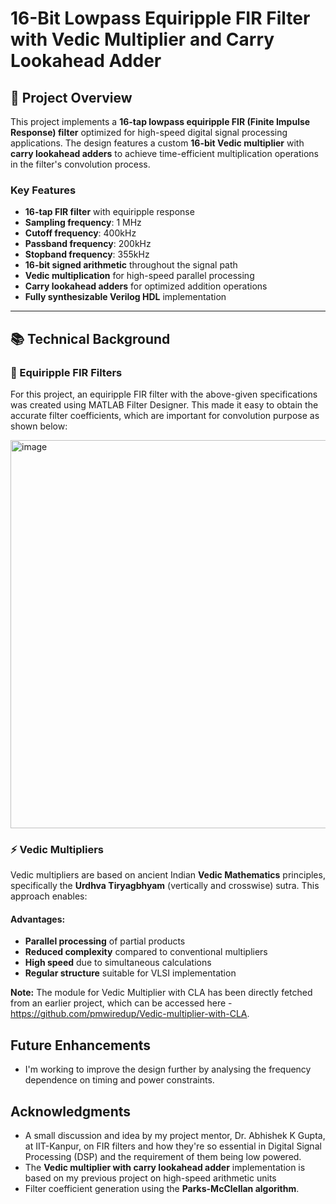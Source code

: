 # 16-Bit Lowpass Equiripple FIR Filter with Vedic Multiplier and Carry Lookahead Adder

## 🎯 Project Overview

This project implements a **16-tap lowpass equiripple FIR (Finite Impulse Response) filter** optimized for high-speed digital signal processing applications. The design features a custom **16-bit Vedic multiplier** with **carry lookahead adders** to achieve time-efficient multiplication operations in the filter's convolution process.

### Key Features
- **16-tap FIR filter** with equiripple response
- **Sampling frequency**: 1 MHz
- **Cutoff frequency**: 400kHz
- **Passband frequency**: 200kHz
- **Stopband frequency**: 355kHz 
- **16-bit signed arithmetic** throughout the signal path
- **Vedic multiplication** for high-speed parallel processing
- **Carry lookahead adders** for optimized addition operations
- **Fully synthesizable Verilog HDL** implementation

---

## 📚 Technical Background

### 🔄 Equiripple FIR Filters

For this project, an equiripple FIR filter with the above-given specifications was created using MATLAB Filter Designer. This made it easy to obtain the accurate filter coefficients, which are important for convolution purpose as shown below:

<img width="762" height="621" alt="image" src="https://github.com/user-attachments/assets/9be95622-62fc-45d8-861e-328142a101de" />

### ⚡ Vedic Multipliers

Vedic multipliers are based on ancient Indian **Vedic Mathematics** principles, specifically the **Urdhva Tiryagbhyam** (vertically and crosswise) sutra. This approach enables:

#### Advantages:
- **Parallel processing** of partial products
- **Reduced complexity** compared to conventional multipliers
- **High speed** due to simultaneous calculations
- **Regular structure** suitable for VLSI implementation

**Note:** The module for Vedic Multiplier with CLA has been directly fetched from an earlier project, which can be accessed here - https://github.com/pmwiredup/Vedic-multiplier-with-CLA.

## Future Enhancements
- I'm working to improve the design further by analysing the frequency dependence on timing and power constraints.

## Acknowledgments

- A small discussion and idea by my project mentor, Dr. Abhishek K Gupta, at IIT-Kanpur, on FIR filters and how they're so essential in Digital Signal Processing (DSP) and the requirement of them being low powered. 
- The **Vedic multiplier with carry lookahead adder** implementation is based on my previous project on high-speed arithmetic units
- Filter coefficient generation using the **Parks-McClellan algorithm**.

